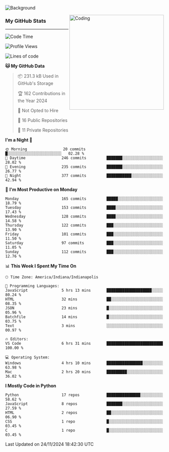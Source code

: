 ![Background](https://github.com/Nguyen-Noah/Nguyen-Noah/assets/112649680/f5d2296f-0508-400c-abcf-47c085708a2a)

<img align="right" alt="Coding" width="300" src="https://cdn.dribbble.com/users/1277312/screenshots/14733298/media/39b1045e593737587dd60e42c8422d1f.gif" >

### My GitHub Stats
---
<!--START_SECTION:waka-->
![Code Time](http://img.shields.io/badge/Code%20Time-310%20hrs%2019%20mins-blue)

![Profile Views](http://img.shields.io/badge/Profile%20Views-0-blue)

![Lines of code](https://img.shields.io/badge/From%20Hello%20World%20I%27ve%20Written-220.2%20thousand%20lines%20of%20code-blue)

**🐱 My GitHub Data** 

> 📦 231.3 kB Used in GitHub's Storage 
 > 
> 🏆 162 Contributions in the Year 2024
 > 
> 🚫 Not Opted to Hire
 > 
> 📜 16 Public Repositories 
 > 
> 🔑 11 Private Repositories 
 > 
**I'm a Night 🦉** 

```text
🌞 Morning                20 commits          █░░░░░░░░░░░░░░░░░░░░░░░░   02.28 % 
🌆 Daytime                246 commits         ███████░░░░░░░░░░░░░░░░░░   28.02 % 
🌃 Evening                235 commits         ███████░░░░░░░░░░░░░░░░░░   26.77 % 
🌙 Night                  377 commits         ███████████░░░░░░░░░░░░░░   42.94 % 
```
📅 **I'm Most Productive on Monday** 

```text
Monday                   165 commits         █████░░░░░░░░░░░░░░░░░░░░   18.79 % 
Tuesday                  153 commits         ████░░░░░░░░░░░░░░░░░░░░░   17.43 % 
Wednesday                128 commits         ████░░░░░░░░░░░░░░░░░░░░░   14.58 % 
Thursday                 122 commits         ███░░░░░░░░░░░░░░░░░░░░░░   13.90 % 
Friday                   101 commits         ███░░░░░░░░░░░░░░░░░░░░░░   11.50 % 
Saturday                 97 commits          ███░░░░░░░░░░░░░░░░░░░░░░   11.05 % 
Sunday                   112 commits         ███░░░░░░░░░░░░░░░░░░░░░░   12.76 % 
```


📊 **This Week I Spent My Time On** 

```text
🕑︎ Time Zone: America/Indiana/Indianapolis

💬 Programming Languages: 
JavaScript               5 hrs 13 mins       ████████████████████░░░░░   80.24 % 
HTML                     32 mins             ██░░░░░░░░░░░░░░░░░░░░░░░   08.35 % 
JSON                     23 mins             █░░░░░░░░░░░░░░░░░░░░░░░░   05.96 % 
Batchfile                14 mins             █░░░░░░░░░░░░░░░░░░░░░░░░   03.75 % 
Text                     3 mins              ░░░░░░░░░░░░░░░░░░░░░░░░░   00.97 % 

🔥 Editors: 
VS Code                  6 hrs 31 mins       █████████████████████████   100.00 % 

💻 Operating System: 
Windows                  4 hrs 10 mins       ████████████████░░░░░░░░░   63.98 % 
Mac                      2 hrs 20 mins       █████████░░░░░░░░░░░░░░░░   36.02 % 
```

**I Mostly Code in Python** 

```text
Python                   17 repos            ███████████████░░░░░░░░░░   58.62 % 
JavaScript               8 repos             ███████░░░░░░░░░░░░░░░░░░   27.59 % 
HTML                     2 repos             ██░░░░░░░░░░░░░░░░░░░░░░░   06.90 % 
CSS                      1 repo              █░░░░░░░░░░░░░░░░░░░░░░░░   03.45 % 
C                        1 repo              █░░░░░░░░░░░░░░░░░░░░░░░░   03.45 % 
```




 Last Updated on 24/11/2024 18:42:30 UTC
<!--END_SECTION:waka-->

<!--
**Nguyen-Noah/Nguyen-Noah** is a ✨ _special_ ✨ repository because its `README.md` (this file) appears on your GitHub profile.

Here are some ideas to get you started:

- 🔭 I’m currently working on ...
- 🌱 I’m currently learning ...
- 👯 I’m looking to collaborate on ...
- 🤔 I’m looking for help with ...
- 💬 Ask me about ...
- 📫 How to reach me: ...
- 😄 Pronouns: ...
- ⚡ Fun fact: ...
-->
